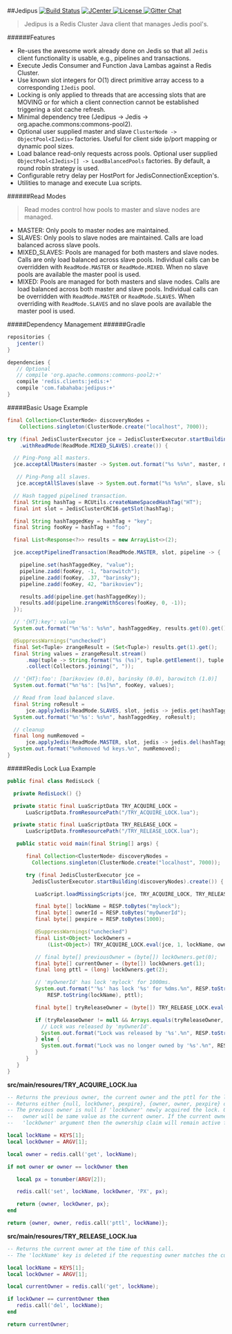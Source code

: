 ##Jedipus [![Build Status](https://travis-ci.org/jamespedwards42/jedipus.svg?branch=master)](https://travis-ci.org/jamespedwards42/jedipus) [![JCenter](https://api.bintray.com/packages/jamespedwards42/libs/jedipus/images/download.svg) ](https://bintray.com/jamespedwards42/libs/jedipus/_latestVersion) [![License](http://img.shields.io/badge/license-Apache--2-blue.svg?style=flat) ](http://www.apache.org/licenses/LICENSE-2.0) [![Gitter Chat](https://badges.gitter.im/jamespedwards42/jedipus.svg)](https://gitter.im/jamespedwards42/jedipus?utm_source=badge&utm_medium=badge&utm_campaign=pr-badge&utm_content=badge)

>Jedipus is a Redis Cluster Java client that manages Jedis pool's.

######Features
* Re-uses the awesome work already done on Jedis so that all `Jedis` client functionality is usable, e.g., pipelines and transactions.
* Execute Jedis Consumer and Function Java Lambas against a Redis Cluster.
* Use known slot integers for O(1) direct primitive array access to a corresponding `IJedis` pool.
* Locking is only applied to threads that are accessing slots that are MOVING or for which a client connection cannot be established triggering a slot cache refresh.
* Minimal dependency tree (Jedipus -> Jedis -> org.apache.commons:commons-pool2).
* Optional user supplied master and slave `ClusterNode -> ObjectPool<IJedis>` factories.  Useful for client side ip/port mapping or dynamic pool sizes.
* Load balance read-only requests across pools.  Optional user supplied `ObjectPool<IJedis>[] -> LoadBalancedPools` factories.  By default, a round robin strategy is used.
* Configurable retry delay per HostPort for JedisConnectionException's.
* Utilities to manage and execute Lua scripts.

######Read Modes
>Read modes control how pools to master and slave nodes are managed.

* MASTER: Only pools to master nodes are maintained.  
* SLAVES: Only pools to slave nodes are maintained. Calls are load balanced across slave pools.
* MIXED_SLAVES: Pools are managed for both masters and slave nodes.  Calls are only load balanced across slave pools. Individual calls can be overridden with `ReadMode.MASTER` or `ReadMode.MIXED`.  When no slave pools are available the master pool is used.
* MIXED: Pools are managed for both masters and slave nodes.  Calls are load balanced across both master and slave pools. Individual calls can be overridden with `ReadMode.MASTER` or `ReadMode.SLAVES`.  When overriding with `ReadMode.SLAVES` and no slave pools are available the master pool is used.

#####Dependency Management
######Gradle
```groovy
repositories {
   jcenter()
}

dependencies {
   // Optional
   // compile 'org.apache.commons:commons-pool2:+'
   compile 'redis.clients:jedis:+'
   compile 'com.fabahaba:jedipus:+'
}
```

#####Basic Usage Example
```java
final Collection<ClusterNode> discoveryNodes =
    Collections.singleton(ClusterNode.create("localhost", 7000));

try (final JedisClusterExecutor jce = JedisClusterExecutor.startBuilding(discoveryNodes)
    .withReadMode(ReadMode.MIXED_SLAVES).create()) {

  // Ping-Pong all masters.
  jce.acceptAllMasters(master -> System.out.format("%s %s%n", master, master.ping()));

   // Ping-Pong all slaves.
   jce.acceptAllSlaves(slave -> System.out.format("%s %s%n", slave, slave.ping()));

  // Hash tagged pipelined transaction.
  final String hashTag = RCUtils.createNameSpacedHashTag("HT");
  final int slot = JedisClusterCRC16.getSlot(hashTag);

  final String hashTaggedKey = hashTag + "key";
  final String fooKey = hashTag + "foo";

  final List<Response<?>> results = new ArrayList<>(2);

  jce.acceptPipelinedTransaction(ReadMode.MASTER, slot, pipeline -> {

    pipeline.set(hashTaggedKey, "value");
    pipeline.zadd(fooKey, -1, "barowitch");
    pipeline.zadd(fooKey, .37, "barinsky");
    pipeline.zadd(fooKey, 42, "barikoviev");

    results.add(pipeline.get(hashTaggedKey));
    results.add(pipeline.zrangeWithScores(fooKey, 0, -1));
  });

  // '{HT}:key': value
  System.out.format("%n'%s': %s%n", hashTaggedKey, results.get(0).get());

  @SuppressWarnings("unchecked")
  final Set<Tuple> zrangeResult = (Set<Tuple>) results.get(1).get();
  final String values = zrangeResult.stream()
      .map(tuple -> String.format("%s (%s)", tuple.getElement(), tuple.getScore()))
      .collect(Collectors.joining(", "));

  // '{HT}:foo': [barikoviev (0.0), barinsky (0.0), barowitch (1.0)]
  System.out.format("%n'%s': [%s]%n", fooKey, values);

  // Read from load balanced slave.
  final String roResult =
      jce.applyJedis(ReadMode.SLAVES, slot, jedis -> jedis.get(hashTaggedKey));
  System.out.format("%n'%s': %s%n", hashTaggedKey, roResult);

  // cleanup
  final long numRemoved =
      jce.applyJedis(ReadMode.MASTER, slot, jedis -> jedis.del(hashTaggedKey, fooKey));
  System.out.format("%nRemoved %d keys.%n", numRemoved);
}
```

#####Redis Lock Lua Example

```java
public final class RedisLock {

  private RedisLock() {}

  private static final LuaScriptData TRY_ACQUIRE_LOCK =
      LuaScriptData.fromResourcePath("/TRY_ACQUIRE_LOCK.lua");

  private static final LuaScriptData TRY_RELEASE_LOCK =
      LuaScriptData.fromResourcePath("/TRY_RELEASE_LOCK.lua");

   public static void main(final String[] args) {

      final Collection<ClusterNode> discoveryNodes =
        Collections.singleton(ClusterNode.create("localhost", 7000));

      try (final JedisClusterExecutor jce =
        JedisClusterExecutor.startBuilding(discoveryNodes).create()) {

         LuaScript.loadMissingScripts(jce, TRY_ACQUIRE_LOCK, TRY_RELEASE_LOCK);

         final byte[] lockName = RESP.toBytes("mylock");
         final byte[] ownerId = RESP.toBytes("myOwnerId");
         final byte[] pexpire = RESP.toBytes(1000);

         @SuppressWarnings("unchecked")
         final List<Object> lockOwners =
             (List<Object>) TRY_ACQUIRE_LOCK.eval(jce, 1, lockName, ownerId, pexpire);

         // final byte[] previousOwner = (byte[]) lockOwners.get(0);
         final byte[] currentOwner = (byte[]) lockOwners.get(1);
         final long pttl = (long) lockOwners.get(2);

         // 'myOwnerId' has lock 'mylock' for 1000ms.
         System.out.format("'%s' has lock '%s' for %dms.%n", RESP.toString(currentOwner),
             RESP.toString(lockName), pttl);

         final byte[] tryReleaseOwner = (byte[]) TRY_RELEASE_LOCK.eval(jce, 1, lockName, ownerId);

         if (tryReleaseOwner != null && Arrays.equals(tryReleaseOwner, ownerId)) {
           // Lock was released by 'myOwnerId'.
           System.out.format("Lock was released by '%s'.%n", RESP.toString(ownerId));
         } else {
           System.out.format("Lock was no longer owned by '%s'.%n", RESP.toString(ownerId));
         }
      }
   }
}
```

**src/main/resoures/TRY_ACQUIRE_LOCK.lua**
```lua
-- Returns the previous owner, the current owner and the pttl for the lock.
-- Returns either {null, lockOwner, pexpire}, {owner, owner, pexpire} or {owner, owner, pttl}.
-- The previous owner is null if 'lockOwner' newly acquired the lock. Otherwise, the previous
--   owner will be same value as the current owner. If the current owner is equal to the supplied
--   'lockOwner' argument then the ownership claim will remain active for 'pexpire' milliseconds.

local lockName = KEYS[1];
local lockOwner = ARGV[1];

local owner = redis.call('get', lockName);

if not owner or owner == lockOwner then

   local px = tonumber(ARGV[2]);

   redis.call('set', lockName, lockOwner, 'PX', px);

   return {owner, lockOwner, px};
end

return {owner, owner, redis.call('pttl', lockName)};
```

**src/main/resoures/TRY_RELEASE_LOCK.lua**
```lua
-- Returns the current owner at the time of this call.
-- The 'lockName' key is deleted if the requesting owner matches the current.

local lockName = KEYS[1];
local lockOwner = ARGV[1];

local currentOwner = redis.call('get', lockName);

if lockOwner == currentOwner then
   redis.call('del', lockName);
end

return currentOwner;
```
